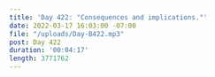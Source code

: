 ```yaml
---
title: 'Day 422: "Consequences and implications."'
date: 2022-03-17 16:03:00 -07:00
file: "/uploads/Day-B422.mp3"
post: Day 422
duration: '00:04:17'
length: 3771762
---
```


